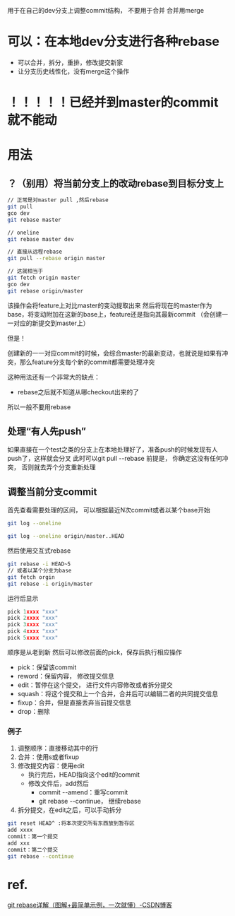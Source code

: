 用于在自己的dev分支上调整commit结构， 不要用于合并
合并用merge

# 可以：在本地dev分支进行各种rebase
- 可以合并，拆分，重排，修改提交新家
- 让分支历史线性化，没有merge这个操作

# ！！！！！已经并到master的commit就不能动

# 用法

## ？（别用）将当前分支上的改动rebase到目标分支上
```bash
// 正常是对master pull ,然后rebase
git pull
gco dev
git rebase master 

// oneline
git rebase master dev

// 直接从远程rebase
git pull --rebase origin master

// 这就相当于
git fetch origin master
gco dev
git rebase origin/master
```
该操作会将feature上对比master的变动提取出来
然后将现在的master作为base，将变动附加在这新的base上，feature还是指向其最新commit
（会创建一一对应的新提交到master上）

但是！

创建新的一一对应commit的时候，会综合master的最新变动，也就说是如果有冲突，那么feature分支每个新的commit都需要处理冲突

这种用法还有一个非常大的缺点：
- rebase之后就不知道从哪checkout出来的了

所以一般不要用rebase

## 处理“有人先push”
如果直接在一个test之类的分支上在本地处理好了，准备push的时候发现有人push了，这样就会分叉
此时可以git pull --rebase
前提是， 你确定这没有任何冲突， 否则就去弄个分支重新处理

## 调整当前分支commit

首先查看需要处理的区间， 可以根据最近N次commit或者以某个base开始
```bash
git log --oneline 

git log --oneline origin/master..HEAD
```
然后使用交互式rebase
```bash
git rebase -i HEAD~5
// 或者以某个分支为base
git fetch orgin
git rebase -i origin/master
```
运行后显示
```js
pick 1xxxx "xxx"
pick 2xxxx "xxx"
pick 3xxxx "xxx"
pick 4xxxx "xxx"
pick 5xxxx "xxx"
```
顺序是从老到新
然后可以修改前面的pick，保存后执行相应操作
- pick：保留该commit
- reword：保留内容， 修改提交信息
- edit：暂停在这个提交， 进行文件内容修改或者拆分提交
- squash：将这个提交和上一个合并，合并后可以编辑二者的共同提交信息
- fixup：合并，但是直接丢弃当前提交信息
- drop：删除
### 例子
1. 调整顺序：直接移动其中的行
2. 合并：使用s或者fixup
3. 修改提交内容：使用edit
	- 执行完后，HEAD指向这个edit的commit
	- 修改文件后，add然后
		- commit --amend：重写commit
		- git rebase --continue， 继续rebase
4. 拆分提交，在edit之后，可以手动拆分
```bash
git reset HEAD^ :将本次提交所有东西放到暂存区
add xxxx
commit：第一个提交
add xxx
commit：第二个提交
git rebase --continue
```

# ref.
[git rebase详解（图解+最简单示例，一次就懂）-CSDN博客](https://blog.csdn.net/weixin_42310154/article/details/119004977)